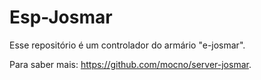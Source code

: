 # Esp-Josmar
Esse repositório é um controlador do armário "e-josmar".

Para saber mais: https://github.com/mocno/server-josmar.
